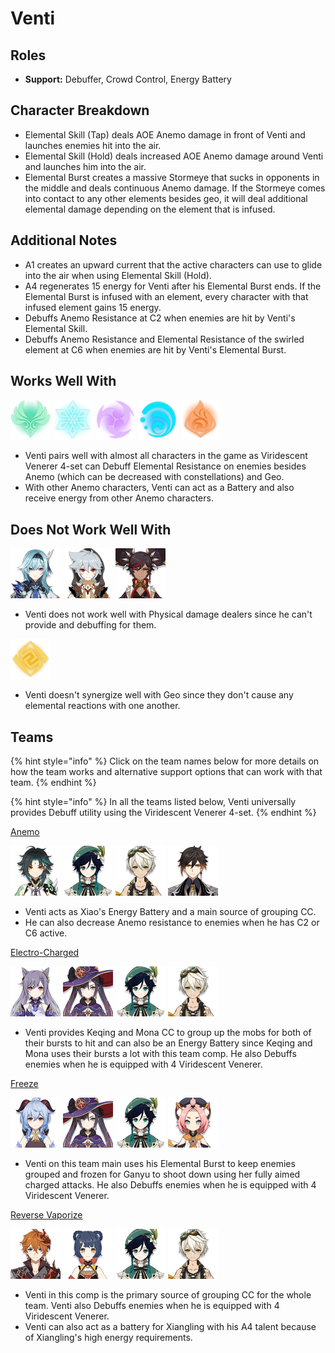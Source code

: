 # Venti

## Roles

* **Support:** Debuffer, Crowd Control, Energy Battery

## Character Breakdown

* Elemental Skill \(Tap\) deals AOE Anemo damage in front of Venti and launches enemies hit into the air.
* Elemental Skill \(Hold\) deals increased AOE Anemo damage around Venti and launches him into the air.
* Elemental Burst creates a massive Stormeye that sucks in opponents in the middle and deals continuous Anemo damage. If the Stormeye comes into contact to any other elements besides geo, it will deal additional elemental damage depending on the element that is infused.

## **Additional Notes**

* A1 creates an upward current that the active characters can use to glide into the air when using Elemental Skill \(Hold\).
* A4 regenerates 15 energy for Venti after his Elemental Burst ends. If the Elemental Burst is infused with an element, every character with that infused element gains 15 energy.
* Debuffs Anemo Resistance at C2 when enemies are hit by Venti's Elemental Skill. 
* Debuffs Anemo Resistance and Elemental Resistance of the swirled element at C6 when enemies are hit by Venti's Elemental Burst.

## Works Well With

![](../../.gitbook/assets/element_anemo.webp) ![](../../.gitbook/assets/element_cryo.webp) ![](../../.gitbook/assets/element_electro.webp) ![](../../.gitbook/assets/element_hydro.webp) ![](../../.gitbook/assets/element_pyro.webp) 

* Venti pairs well with almost all characters in the game as Viridescent Venerer 4-set can Debuff Elemental Resistance on enemies besides Anemo \(which can be decreased with constellations\) and Geo.
* With other Anemo characters, Venti can act as a Battery and also receive energy from other Anemo characters.

## Does Not Work Well With

 ![](../../.gitbook/assets/ui_avataricon_eula.png) ![](../../.gitbook/assets/ui_avataricon_razor.png) ![](../../.gitbook/assets/ui_avataricon_xinyan.png) 

* Venti does not work well with Physical damage dealers since he can't provide and debuffing for them.

![](../../.gitbook/assets/element_geo.webp) 

* Venti doesn't synergize well with Geo since they don't cause any elemental reactions with one another.

## Teams

{% hint style="info" %}
Click on the team names below for more details on how the team works and alternative support options that can work with that team.
{% endhint %}

{% hint style="info" %}
In all the teams listed below, Venti universally provides Debuff utility using the Viridescent Venerer 4-set.
{% endhint %}

[Anemo](../../teams/anemo.md)

![](../../.gitbook/assets/ui_avataricon_xiao.png) ![](../../.gitbook/assets/ui_avataricon_venti.png) ![](../../.gitbook/assets/ui_avataricon_bennett.png) ![](../../.gitbook/assets/ui_avataricon_zhongli.png) 

* Venti acts as Xiao's Energy Battery and a main source of grouping CC.
* He can also decrease Anemo resistance to enemies when he has C2 or C6 active.

[Electro-Charged](../../teams/electro-charged.md)

![](../../.gitbook/assets/ui_avataricon_keqing.png) ![](../../.gitbook/assets/ui_avataricon_mona.png) ![](../../.gitbook/assets/ui_avataricon_venti.png) ![](../../.gitbook/assets/ui_avataricon_bennett.png) 

* Venti provides Keqing and Mona CC to group up the mobs for both of their bursts to hit and can also be an Energy Battery since Keqing and Mona uses their bursts a lot with this team comp. He also Debuffs enemies when he is equipped with 4 Viridescent Venerer.

[Freeze](../../teams/freeze.md)

![](../../.gitbook/assets/ui_avataricon_ganyu.png) ![](../../.gitbook/assets/ui_avataricon_mona.png) ![](../../.gitbook/assets/ui_avataricon_venti.png) ![](../../.gitbook/assets/ui_avataricon_diona.png) 

* Venti on this team main uses his Elemental Burst to keep enemies grouped and frozen for Ganyu to shoot down using her fully aimed charged attacks. He also Debuffs enemies when he is equipped with 4 Viridescent Venerer.

[Reverse Vaporize](../../teams/reverse-vaporize.md)

![](../../.gitbook/assets/ui_avataricon_tartaglia.png) ![](../../.gitbook/assets/ui_avataricon_xiangling.png) ![](../../.gitbook/assets/ui_avataricon_venti.png) ![](../../.gitbook/assets/ui_avataricon_bennett.png) 

* Venti in this comp is the primary source of grouping CC for the whole team. Venti also Debuffs enemies when he is equipped with 4 Viridescent Venerer.
* Venti can also act as a battery for Xiangling with his A4 talent because of Xiangling's high energy requirements.



